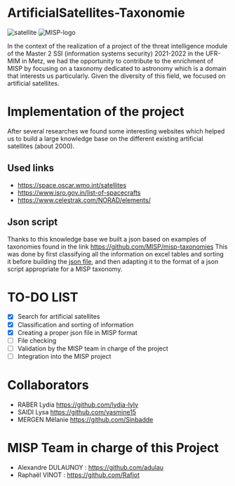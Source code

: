 # ArtificialSatellites-Taxonomie
![satellite](https://user-images.githubusercontent.com/32934338/155358562-c7096a5f-adc6-4004-9819-41eaf2433e7f.jpg)
![MISP-logo](https://user-images.githubusercontent.com/32934338/155358978-9fa6ecb8-37b9-45b8-a456-d415e85f4ce1.png)


In the context of the realization of a project of the threat intelligence module of the Master 2 SSI (information systems security) 2021-2022 in the UFR-MIM in Metz, we had the opportunity to contribute to the enrichment of MISP by focusing on a taxonomy dedicated to astronomy which is a domain that interests us particularly.
Given the diversity of this field, we focused on artificial satellites. 

# Implementation of the project 

After several researches we found some interesting websites which helped us to build a large knowledge base on the different existing artificial satellites (about 2000).

## Used links ##
- https://space.oscar.wmo.int/satellites
- https://www.isro.gov.in/list-of-spacecrafts
- https://www.celestrak.com/NORAD/elements/

## Json script  ##
Thanks to this knowledge base we built a json based on examples of taxonomies found in the link https://github.com/MISP/misp-taxonomies
This was done by first classifying all the information on excel tables and sorting it before building the [json file](https://github.com/Sinbadde/ArtificialSatellites-Taxonomie/blob/main/machinetag.json), and then adapting it to the format of a json script appropriate for a MISP taxonomy.


# TO-DO LIST

- [x] Search for artificial satellites
- [X] Classification and sorting of information
- [X] Creating a proper json file in MISP format
- [ ] File checking
- [ ] Validation by the MISP team in charge of the project
- [ ] Integration into the MISP project

# Collaborators 

- RABER Lydia  https://github.com/lydia-lyly
- SAIDI Lysa https://github.com/yasmine15
- MERGEN Mélanie https://github.com/Sinbadde

# MISP Team in charge of this Project 

- Alexandre DULAUNOY : https://github.com/adulau
- Raphaël VINOT : https://github.com/Rafiot



